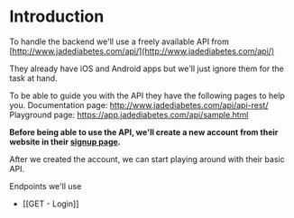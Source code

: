 # Introduction
To handle the backend we'll use a freely available API from [http://www.jadediabetes.com/api/](http://www.jadediabetes.com/api/)

They already have iOS and Android apps but we'll just ignore them for the task at hand.

To be able to guide you with the API they have the following pages to help you.
Documentation page: http://www.jadediabetes.com/api/api-rest/
Playground page: https://app.jadediabetes.com/api/sample.html

**Before being able to use the API, we'll create a new account from their website in their [signup page](https://app.jadediabetes.com/signup.html).**

After we created the account, we can start playing around with their basic API.

Endpoints we'll use
- [[GET - Login]]
